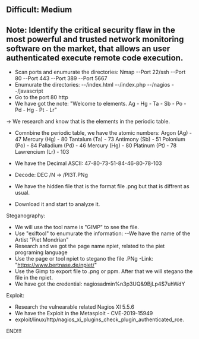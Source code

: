 Difficult: Medium
---------------------------------
Note: Identify the critical security flaw in the most powerful and trusted network monitoring software on the market, that allows an user authenticated execute remote code execution.
---------------------------------
+ Scan ports and enumurate the directories:
 Nmap <IP>
 --Port 22/ssh
 --Port 80
 --Port 443
 --Port 389
 --Port 5667
+ Enumurate the directories:
 --/index.html
 --/index.php
 --/nagios
 --/javascript
+ Go to the port 80 http
+ We have got the note: "Welcome to elements.
					Ag - Hg - Ta - Sb - Po - Pd - Hg - Pt - Lr"

-> We research and know that is the elements in the periodic table.
+ Comnbine the periodic table, we have the atomic numbers:
Argon (Ag) - 47
Mercury (Hg) - 80
Tantalum (Ta) - 73
Antimony (Sb) - 51
Polonium (Po) - 84
Palladium (Pd) - 46
Mercury (Hg) - 80
Platinum (Pt) - 78
Lawrencium (Lr) - 103

+ We have the Decimal ASCII: 47-80-73-51-84-46-80-78-103
+ Decode: DEC /N -> /PI3T.PNg
+ We have the hidden file that is the format file .png but that is diffrent as usual.
+ Download it and start to analyze it.

Steganography:
+ We will use the tool name is "GIMP" to see the file.
+ Use "exiftool" to enumurate the information:
 --We have the name of the Artist "Piet Mondrian"
+ Research and we got the page name npiet, related to the piet programing language
+ Use the page or tool npiet to stegano the file .PNg
-Link: "https://www.bertnase.de/npiet/"
+ Use the Gimp to export file to .png or ppm. After that we will stegano the file in the npiet.
+ We have got the credential: nagiosadmin%n3p3UQ&9BjLp4$7uhWdY

Exploit:
+ Research the vulnearable related Nagios XI 5.5.6
+ We have the Exploit in the Metasploit - CVE-2019-15949
+ exploit/linux/http/nagios_xi_plugins_check_plugin_authenticated_rce.

END!!!